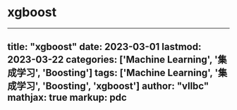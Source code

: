 # xgboost

---
title: "xgboost"
date: 2023-03-01
lastmod: 2023-03-22
categories: ['Machine Learning', '集成学习', 'Boosting']
tags: ['Machine Learning', '集成学习', 'Boosting', 'xgboost']
author: "vllbc"
mathjax: true
markup: pdc
---
